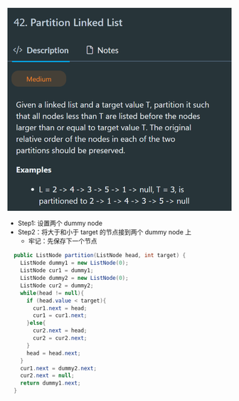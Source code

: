 ![pasted-image-20250513113624.png](./pasted-image-20250513113624.png)

- Step1: 设置两个 dummy node
- Step2：将大于和小于 target 的节点接到两个 dummy node 上
  - 牢记：先保存下一个节点

```java
  public ListNode partition(ListNode head, int target) {
    ListNode dummy1 = new ListNode(0);
    ListNode cur1 = dummy1;
    ListNode dummy2 = new ListNode(0);
    ListNode cur2 = dummy2;
    while(head != null){
      if (head.value < target){
        cur1.next = head;
        cur1 = cur1.next;
      }else{
        cur2.next = head;
        cur2 = cur2.next;
      }
      head = head.next;
    }
    cur1.next = dummy2.next;
    cur2.next = null;
    return dummy1.next;
  }
```
